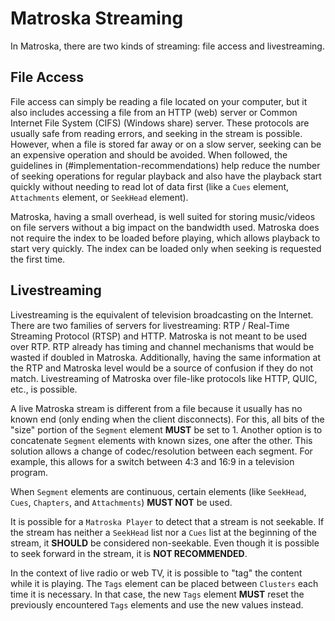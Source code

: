 # Matroska Streaming

In Matroska, there are two kinds of streaming: file access and livestreaming.

## File Access

File access can simply be reading a file located on your computer, but it also includes
accessing a file from an HTTP (web) server or Common Internet File System (CIFS) (Windows share) server. These protocols
are usually safe from reading errors, and seeking in the stream is possible. However,
when a file is stored far away or on a slow server, seeking can be an expensive operation
and should be avoided.
When followed, the guidelines in (#implementation-recommendations) help reduce the number of
seeking operations for regular playback and also have the playback start
quickly without needing to read lot of data first (like a `Cues` element,
`Attachments` element, or `SeekHead` element).

Matroska, having a small overhead, is well suited for storing music/videos on file
servers without a big impact on the bandwidth used. Matroska does not require the index
to be loaded before playing, which allows playback to start very quickly. The index can
be loaded only when seeking is requested the first time.

## Livestreaming

Livestreaming is the equivalent of television broadcasting on the Internet. There are two
families of servers for livestreaming: RTP / Real-Time Streaming Protocol (RTSP) and HTTP. Matroska is not meant to be
used over RTP. RTP already has timing and channel mechanisms that would be wasted if doubled
in Matroska. Additionally, having the same information at the RTP and Matroska level would
be a source of confusion if they do not match.
Livestreaming of Matroska over file-like protocols like HTTP, QUIC, etc., is possible.

A live Matroska stream is different from a file because it usually has no known end
(only ending when the client disconnects). For this, all bits of the "size" portion
of the `Segment` element **MUST** be set to 1. Another option is to concatenate `Segment` elements
with known sizes, one after the other. This solution allows a change of codec/resolution
between each segment. For example, this allows for a switch between 4:3 and 16:9 in a television program.

When `Segment` elements are continuous, certain elements (like `SeekHead`, `Cues`,
`Chapters`, and `Attachments`) **MUST NOT** be used.

It is possible for a `Matroska Player` to detect that a stream is not seekable.
If the stream has neither a `SeekHead` list nor a `Cues` list at the beginning of the stream,
it **SHOULD** be considered non-seekable. Even though it is possible to seek forward
in the stream, it is **NOT RECOMMENDED**.

In the context of live radio or web TV, it is possible to "tag" the content while it is
playing. The `Tags` element can be placed between `Clusters` each time it is necessary.
In that case, the new `Tags` element **MUST** reset the previously encountered `Tags` elements
and use the new values instead.
